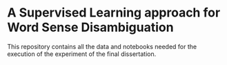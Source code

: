 # A Supervised Learning approach for Word Sense Disambiguation
This repository contains all the data and notebooks needed for the execution of the experiment of the final dissertation.

